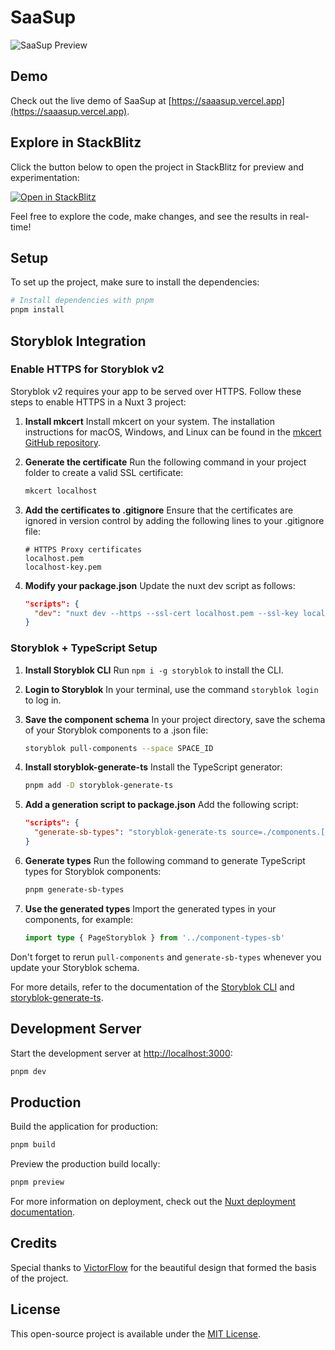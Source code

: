 # SaaSup

![SaaSup Preview](https://github.com/denys-petryniak/saasup/assets/16530588/df265948-6a98-43ab-a58e-b05464ed21f0)

## Demo

Check out the live demo of SaaSup at [https://saaasup.vercel.app](https://saaasup.vercel.app).

## Explore in StackBlitz

Click the button below to open the project in StackBlitz for preview and experimentation:

[![Open in StackBlitz](https://developer.stackblitz.com/img/open_in_stackblitz.svg)](https://stackblitz.com/github/denys-petryniak/saasup)

Feel free to explore the code, make changes, and see the results in real-time!

## Setup

To set up the project, make sure to install the dependencies:

```bash
# Install dependencies with pnpm
pnpm install
```

## Storyblok Integration

### Enable HTTPS for Storyblok v2

Storyblok v2 requires your app to be served over HTTPS. Follow these steps to enable HTTPS in a Nuxt 3 project:

1. **Install mkcert**
   Install mkcert on your system. The installation instructions for macOS, Windows, and Linux can be found in the [mkcert GitHub repository](https://github.com/FiloSottile/mkcert).

2. **Generate the certificate**
   Run the following command in your project folder to create a valid SSL certificate:

   ```bash
   mkcert localhost
   ```

3. **Add the certificates to .gitignore**
   Ensure that the certificates are ignored in version control by adding the following lines to your .gitignore file:

   ```text
   # HTTPS Proxy certificates
   localhost.pem
   localhost-key.pem
   ```

4. **Modify your package.json**
   Update the nuxt dev script as follows:

   ```json
   "scripts": {
     "dev": "nuxt dev --https --ssl-cert localhost.pem --ssl-key localhost-key.pem"
   }
   ```

### Storyblok + TypeScript Setup

1. **Install Storyblok CLI**
   Run `npm i -g storyblok` to install the CLI.

2. **Login to Storyblok**
   In your terminal, use the command `storyblok login` to log in.

3. **Save the component schema**
   In your project directory, save the schema of your Storyblok components to a .json file:

   ```bash
   storyblok pull-components --space SPACE_ID
   ```

4. **Install storyblok-generate-ts**
   Install the TypeScript generator:

   ```bash
   pnpm add -D storyblok-generate-ts
   ```

5. **Add a generation script to package.json**
   Add the following script:

   ```json
   "scripts": {
     "generate-sb-types": "storyblok-generate-ts source=./components.[SPACE_ID].json target=./component-types-sb"
   }
   ```

6. **Generate types**
   Run the following command to generate TypeScript types for Storyblok components:

   ```bash
   pnpm generate-sb-types
   ```

7. **Use the generated types**
   Import the generated types in your components, for example:

   ```typescript
   import type { PageStoryblok } from '../component-types-sb'
   ```

Don't forget to rerun `pull-components` and `generate-sb-types` whenever you update your Storyblok schema.

For more details, refer to the documentation of the [Storyblok CLI](https://github.com/storyblok/storyblok-cli) and [storyblok-generate-ts](https://github.com/dohomi/storyblok-generate-ts).

## Development Server

Start the development server at [http://localhost:3000](http://localhost:3000):

```bash
pnpm dev
```

## Production

Build the application for production:

```bash
pnpm build
```

Preview the production build locally:

```bash
pnpm preview
```

For more information on deployment, check out the [Nuxt deployment documentation](https://nuxt.com/docs/getting-started/deployment).

## Credits

Special thanks to [VictorFlow](https://dribbble.com/victorflow) for the beautiful design that formed the basis of the project.

## License

This open-source project is available under the [MIT License](LICENSE).
